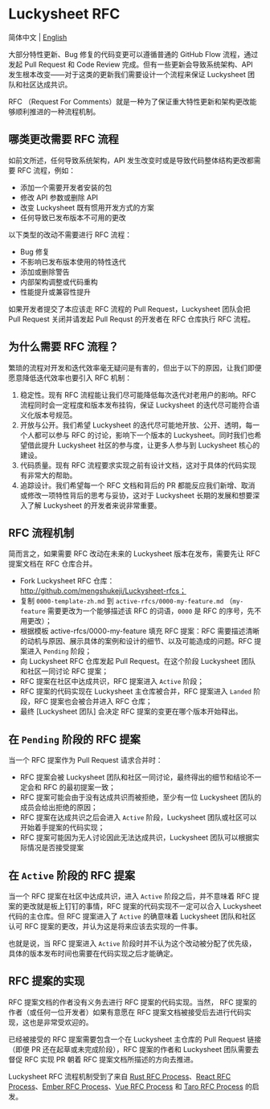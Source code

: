 # Luckysheet RFC

简体中文 | [English](./README.md)

大部分特性更新、Bug 修复的代码变更可以遵循普通的 GitHub Flow 流程，通过发起 Pull Request 和 Code Review 完成。但有一些更新会导致系统架构、API 发生根本改变——对于这类的更新我们需要设计一个流程来保证 Luckysheet 团队和社区达成共识。

RFC （Request For Comments）就是一种为了保证重大特性更新和架构更改能够顺利推进的一种流程机制。

## 哪类更改需要 RFC 流程

如前文所述，任何导致系统架构，API 发生改变时或是导致代码整体结构更改都需要 RFC 流程，例如：

- 添加一个需要开发者安装的包
- 修改 API 参数或删除 API
- 改变 Luckysheet 既有惯用开发方式的方案
- 任何导致已发布版本不可用的更改

以下类型的改动不需要进行 RFC 流程：

- Bug 修复
- 不影响已发布版本使用的特性迭代
- 添加或删除警告
- 内部架构调整或代码重构
- 性能提升或兼容性提升

如果开发者提交了本应该走 RFC 流程的 Pull Request，Luckysheet 团队会把 Pull Request 关闭并请发起 Pull Requst 的开发者在 RFC 仓库执行 RFC 流程。

## 为什么需要 RFC 流程？

繁琐的流程对开发和迭代效率毫无疑问是有害的，但出于以下的原因，让我们即便愿意降低迭代效率也要引入 RFC 机制：

1. 稳定性。现有 RFC 流程能让我们尽可能降低每次迭代对老用户的影响。RFC 流程同时会一定程度和版本发布挂钩，保证 Luckysheet 的迭代尽可能符合语义化版本号规范。
2. 开放与公开。我们希望 Luckysheet 的迭代尽可能地开放、公开、透明，每一个人都可以参与 RFC 的讨论，影响下一个版本的 Luckysheet。同时我们也希望借此提升 Luckysheet 社区的参与度，让更多人参与到 Luckysheet 核心的建设。
3. 代码质量。现有 RFC 流程要求实现之前有设计文档，这对于具体的代码实现有非常大的帮助。
4. 追踪设计。我们希望每一个 RFC 文档和背后的 PR 都能反应我们新增、取消或修改一项特性背后的思考与妥协，这对于 Luckysheet 长期的发展和想要深入了解 Luckysheet 的开发者来说非常重要。

## RFC 流程机制

简而言之，如果需要 RFC 改动在未来的 Luckysheet 版本在发布，需要先让 RFC 提案文档在 RFC 仓库合并。

- Fork Luckysheet RFC 仓库： http://github.com/mengshukeji/Luckysheet-rfcs；
- 复制 `0000-template-zh.md` 到 `active-rfcs/0000-my-feature.md` （`my-feature` 需要更改为一个能够描述该 RFC 的词语，`0000` 是 RFC 的序号，先不用更改）；
- 根据模板 active-rfcs/0000-my-feature 填充 RFC 提案：RFC 需要描述清晰的动机与原因、展示具体的案例和设计的细节、以及可能造成的问题。RFC 提案进入 `Pending` 阶段；
- 向 Luckysheet RFC 仓库发起 Pull Request。在这个阶段 Luckysheet 团队和社区一同讨论 RFC 提案；
- RFC 提案在社区中达成共识，RFC 提案进入 `Active` 阶段；
- RFC 提案的代码实现在 Luckysheet 主仓库被合并，RFC 提案进入 `Landed` 阶段，RFC 提案也会被合并进入 RFC 仓库；
- 最终 [Luckysheet 团队] 会决定 RFC 提案的变更在哪个版本开始释出。

## 在 `Pending` 阶段的 RFC 提案

当一个 RFC 提案作为 Pull Request 请求合并时：

- RFC 提案会被 Luckysheet 团队和社区一同讨论，最终得出的细节和结论不一定会和 RFC 的最初提案一致；
- RFC 提案可能会由于没有达成共识而被拒绝，至少有一位 Luckysheet 团队的成员会给出拒绝的原因；
- RFC 提案在达成共识之后会进入 `Active` 阶段，Luckysheet 团队或社区可以开始着手提案的代码实现；
- RFC 提案可能因为无人讨论因此无法达成共识，Luckysheet 团队可以根据实际情况是否接受提案

## 在 `Active` 阶段的 RFC 提案

当一个 RFC 提案在社区中达成共识，进入 `Active` 阶段之后，并不意味着 RFC 提案的更改就是板上钉钉的事情，RFC 提案的代码实现不一定可以合入 Luckysheet 代码的主仓库。但 RFC 提案进入了 `Active` 的确意味着 Luckysheet 团队和社区认可 RFC 提案的更改，并认为这是将来应该去实现的一件事。

也就是说，当 RFC 提案进入 `Active` 阶段时并不认为这个改动被分配了优先级，具体的版本发布时间也需要在代码实现之后才能确定。

## RFC 提案的实现

RFC 提案文档的作者没有义务去进行 RFC 提案的代码实现。当然， RFC 提案的作者（或任何一位开发者）如果有意愿在 RFC 提案文档被接受后去进行代码实现，这也是非常受欢迎的。

已经被接受的 RFC 提案需要包含一个在 Luckysheet 主仓库的 Pull Request 链接（即便 PR 还在起草或未完成阶段），RFC 提案的作者和 Luckysheet 团队需要去督促 RFC 实现 PR 朝着 RFC 提案文档所描述的方向去推进。

Luckysheet RFC 流程机制受到了来自 [Rust RFC Process](https://github.com/rust-lang/rfcs)、[React RFC Process](https://github.com/reactjs/rfcs)、[Ember RFC Process](https://github.com/emberjs/rfcs)、[Vue RFC Process](https://github.com/vuejs/rfcs) 和 [Taro RFC Process](https://github.com/NervJS/taro-rfcs) 的启发。
